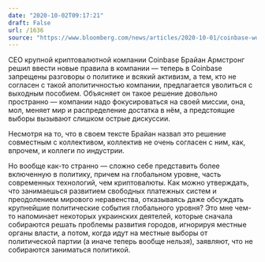 ```yaml
---
date: "2020-10-02T09:17:21"
draft: False
url: /1636
source: "https://www.bloomberg.com/news/articles/2020-10-01/coinbase-workers-rattled-by-politics-ban-and-fear-being-muzzled"
---
```


CEO крупной криптовалютной компании Coinbase Брайан Армстронг решил ввести новые правила в компании — теперь в Coinbase запрещены разговоры о политике и всякий активизм, а тем, кто не согласен с такой аполитичностью компании, предлагается уволиться с выходным пособием. Объясняет он такое решение довольно пространно — компании надо фокусироваться на своей миссии, она, мол, меняет мир и распределение достатка в нём, а предстоящие выборы вызывают слишком острые дискуссии.

Несмотря на то, что в своем тексте Брайан назвал это решение совместным с коллективом, коллектив не очень согласен с ним, как, впрочем, и коллеги по индустрии. 

Но вообще как-то странно — сложно себе представить более включенную в политику, причем на глобальном уровне, часть современных технологий, чем криптовалюты. Как можно утверждать, что занимаешься развитием свободных платежных систем и преодолением мирового неравенства, отказываясь даже обсуждать крупнейшие политические события глобального уровня? Это мне чем-то напоминает некоторых украинских деятелей, которые сначала собираются решать проблемы развития городов, игнорируя местные органы власти, а потом, когда идут на местные выборы от политической партии (а иначе теперь вообще нельзя), заявляют, что не собираются заниматься политикой.
